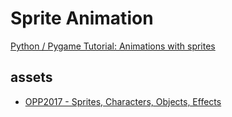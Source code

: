 # Sprite Animation

[Python / Pygame Tutorial: Animations with sprites](https://www.youtube.com/watch?v=MYaxPa_eZS0)

## assets

- [OPP2017 - Sprites, Characters, Objects, Effects](https://opengameart.org/content/opp2017-sprites-characters-objects-effects)
